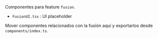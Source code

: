 Componentes para feature `fusion`.

- `FusionUI.tsx` : UI placeholder

Mover componentes relacionados con la fusión aquí y exportarlos desde `components/index.ts`.
